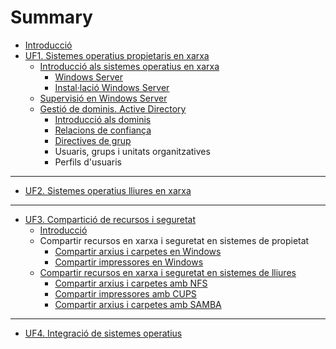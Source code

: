 # Summary

* [Introducció](README.md)
* [UF1. Sistemes operatius propietaris en xarxa](UF1/UF1.md)
  * [Introducció als sistemes operatius en xarxa](UF1/uf1-introduccio.md)
    * [Windows Server](UF1/uf1-windowsserver.md)
    * [Instal·lació Windows Server](UF1/uf1-instalacio-windowsserver.md)
  * [Supervisió en Windows Server](UF1/uf1-supervisio.md)
  * [Gestió de dominis. Active Directory](UF1/gestio-de-dominis.-active-directory.md)
    * [Introducció als dominis](UF1/uf1-introduccio-dominis.md)
    * [Relacions de confiança](UF1/relacions-de-confianca.md)
    * [Directives de grup](UF1/directives-de-grup.md)
    * Usuaris, grups i unitats organitzatives
    * Perfils d'usuaris

---

* [UF2. Sistemes operatius lliures en xarxa](UF2/UF2.md)

---

* [UF3. Compartició de recursos i seguretat](UF3/UF3.md)
  * [Introducció](UF3/uf3-introduccio.md)
  * Compartir recursos en xarxa i seguretat en sistemes de propietat
    * [Compartir arxius i carpetes en Windows](UF3/uf3-compartir-arxius-windows.md)
    * [Compartir impressores en Windows](UF3/uf3-compartir-impressores-windows.md)
  * [Compartir recursos en xarxa i seguretat en sistemes de lliures](UF3/compartir-recursos-linux.md)
    * [Compartir arxius i carpetes amb NFS](UF3/uf3-compartir-arxius-nfs.md)
    * [Compartir impressores amb CUPS](UF3/uf3-compartir-impressores-cups.md)
    * [Compartir arxius i carpetes amb SAMBA](UF3/uf3-compartir-arxius-samba.md)

---

* [UF4. Integració de sistemes operatius](UF4/UF4.md)

